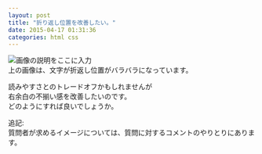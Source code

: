 ```yaml
---
layout: post
title: "折り返し位置を改善したい。"
date: 2015-04-17 01:31:36
categories: html css
---
```

<p><img src="https://i.stack.imgur.com/cRoPu.jpg" alt="画像の説明をここに入力"><br>
上の画像は、文字が折返し位置がバラバラになっています。</p>

<p>読みやすさとのトレードオフかもしれませんが<br>
右余白の不揃い感を改善したいのです。<br>
どのようにすれば良いでしょうか。</p>

<p>追記:<br>
質問者が求めるイメージについては、質問に対するコメントのやりとりにあります。</p>

